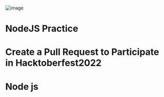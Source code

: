 ![image](https://user-images.githubusercontent.com/101879822/194800975-0ca5fed2-ea69-4865-9175-fd85eb31291c.png)
# NodeJS Practice 
# Create a Pull Request to Participate in Hacktoberfest2022 
# Node js


